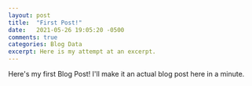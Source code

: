 ```yaml
---
layout: post
title:  "First Post!"
date:   2021-05-26 19:05:20 -0500
comments: true
categories: Blog Data
excerpt: Here is my attempt at an excerpt.
---
```


Here's my first Blog Post! I'll make it an actual blog post here in a minute.
